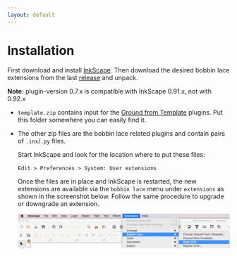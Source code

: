 ```yaml
---
layout: default
---
```


Installation
============

First download and install [InkScape].
Then download the desired bobbin lace extensions from the last [release] and unpack.

**Note:** plugin-version 0.7.x is compatible with InkScape 0.91.x, not with 0.92.x

* `template.zip` contains input for the [Ground from Template](Ground-from-Template) plugins. Put this folder somewhere you can easily find it.
* The other zip files are the bobbin lace related plugins and contain pairs of  `.inx`/`.py` files.

  Start InkScape and look for the location where to put these files:

      Edit > Preferences > System: User extensions

  Once the files are in place and InkScape is restarted, the new extensions are available via the `bobbin lace` menu under `extensions` as  shown in the screenshot below. Follow the same procedure to upgrade or downgrade an extension.

  ![menu](home-images/menu.png)


[InkScape]: https://inkscape.org
[release]: https://github.com/d-bl/inkscape-bobbinlace/releases
[issue]: https://github.com/d-bl/inkscape-bobbinlace/issues
[tesselace.com]: https://tesselace.com/tools/inkscape-extension/
[GroundForge]: https://d-bl.github.io/GroundForge
[predecessor]: https://d-bl.github.io/
[upload]: https://github.com/d-bl/inkscape-bobbinlace